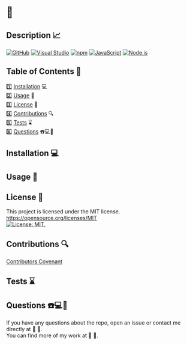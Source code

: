 #   📌
  ##  Description 📈
  [![GitHub](https://img.shields.io/badge/--181717?logo=github&logoColor=ffffff)](https://github.com/)
  [![Visual Studio](https://badgen.net/badge/icon/visualstudio?icon=visualstudio&label)](https://visualstudio.microsoft.com)
  [![npm](https://badgen.net/badge/icon/npm?icon=npm&label)](https://npmjs.com/)
  [![JavaScript](https://badgen.net/badge/icon/javascript?icon=javascript&label)](https://www.javascript.com/)
  [![Node.js](https://badgen.net/badge/icon/nodejs?icon=nodejs&label)](https://nodejs.org/) <br>
   
  ## Table of Contents 📓
  1️⃣ [Installation](#installation) 💻 <br>
  2️⃣ [Usage](#usage) 📎 <br>
  3️⃣ [License](#license) 📂 <br>
  4️⃣ [Contributions](#contributions) 🔍 <br>
  5️⃣ [Tests](#tests) ⌛ <br>
  6️⃣ [Questions](#questions) ☎️💻📱 <br>
  ## Installation 💻
  
  ## Usage 📎
  
  ## License 📂
  This project is licensed under the MIT license. <br> 
  https://opensource.org/licenses/MIT <br> 
  [![License: MIT](https://img.shields.io/badge/License-MIT-yellow.svg)](https://opensource.org/licenses/MIT),  
  ## Contributions 🔍
  [Contributors Covenant](https://www.contributor-covenant.org/) <br>
  
  ## Tests ⌛
  
  ## Questions ☎️💻📱
  If you have any questions about the repo, open an issue or contact me directly at 📧  📧. <br>
  You can find more of my work at 🔖 [](https://github.com//) 🔖. 
  